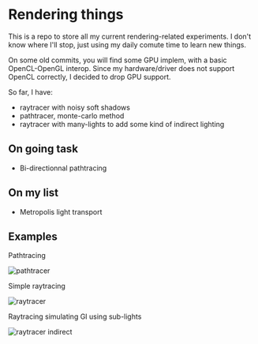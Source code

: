 # Rendering things

This is a repo to store all my current rendering-related experiments.
I don't know where I'll stop, just using my daily comute time to learn new things. 

On some old commits, you will find some GPU implem, with a basic OpenCL-OpenGL interop.
Since my hardware/driver does not support OpenCL correctly, I decided to drop GPU support.

So far, I have:

- raytracer with noisy soft shadows
- pathtracer, monte-carlo method
- raytracer with many-lights to add some kind of indirect lighting

## On going task

- Bi-directionnal pathtracing

## On my list

- Metropolis light transport

## Examples

Pathtracing

![pathtracer](https://raw.githubusercontent.com/Keenuts/things-to-render-things/master/showcase/pathtracing.png "Pathtracer output (samples=512, depth=4)")

Simple raytracing

![raytracer](https://raw.githubusercontent.com/Keenuts/things-to-render-things/master/showcase/raytracer.png "simple raytracer, hard shadows")

Raytracing simulating GI using sub-lights

![raytracer indirect](https://raw.githubusercontent.com/Keenuts/things-to-render-things/master/showcase/raytracer-manylights.png "Raytracer output with somekind of indirect lighting")

